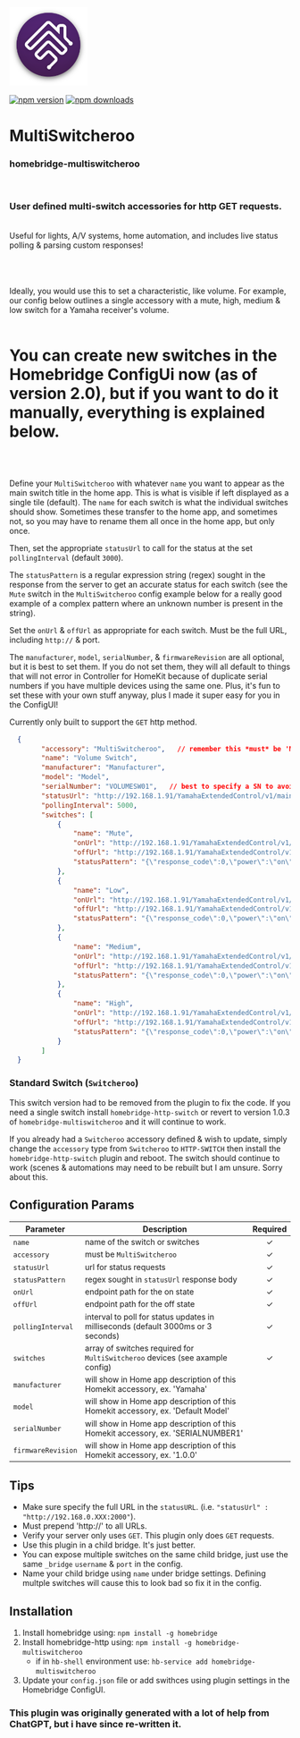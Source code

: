 <p align="left">
  <a href="https://homebridge.io"><img src="https://raw.githubusercontent.com/homebridge/branding/master/logos/homebridge-color-round-stylized.png" height="140"></a>
</p>

[![npm version](https://badgen.net/npm/v/homebridge-multiswitcheroo)](https://www.npmjs.com/package/homebridge-multiswitcheroo)
[![npm downloads](https://badgen.net/npm/dt/homebridge-multiswitcheroo)](https://www.npmjs.com/package/homebridge-multiswitcheroo)

# **MultiSwitcheroo**

### homebridge-multiswitcheroo
</br>

### User defined multi-switch accessories for http GET requests.

</br>
Useful for lights, A/V systems, home automation, and includes live status polling & parsing custom responses!
</br>
</br>
</br>
</br>

Ideally, you would use this to set a characteristic, like volume. For example, our config below outlines a single accessory with a mute, high, medium & low switch for a Yamaha receiver's volume.
</br>
</br>

# You can create new switches in the Homebridge ConfigUi now (as of version 2.0), but if you want to do it manually, everything is explained below.

</br>
</br>

Define your `MultiSwitcheroo` with whatever `name` you want to appear as the main switch title in the home app. This is what is visible if left displayed as a single tile (default). The `name` for each switch is what the individual switches should show. Sometimes these transfer to the home app, and sometimes not, so you may have to rename them all once in the home app, but only once. 

Then, set the appropriate `statusUrl` to call for the status at the set `pollingInterval` (default `3000`).

The `statusPattern` is a regular expression string (regex) sought in the response from the server to get an accurate status for each switch (see the `Mute` switch in the `MultiSwitcheroo` config example below for a really good example of a complex pattern where an unknown number is present in the string).

Set the `onUrl` & `offUrl` as appropriate for each switch. Must be the full URL, including `http://` & port.

The `manufacturer`, `model`, `serialNumber`, & `firmwareRevision` are all optional, but it is best to set them. If you do not set them, they will all default to things that will not error in Controller for HomeKit because of duplicate serial numbers if you have multiple devices using the same one. Plus, it's fun to set these with your own stuff anyway, plus I made it super easy for you in the ConfigUI!

Currently only built to support the `GET` http method. 

```json
  {
        "accessory": "MultiSwitcheroo",   // remember this *must* be 'MultiSwitcheroo' for multi
        "name": "Volume Switch",
        "manufacturer": "Manufacturer",
        "model": "Model",
        "serialNumber": "VOLUMESW01",   // best to specify a SN to avoid conflicts
        "statusUrl": "http://192.168.1.91/YamahaExtendedControl/v1/main/getStatus",
        "pollingInterval": 5000,
        "switches": [
            {
                "name": "Mute",
                "onUrl": "http://192.168.1.91/YamahaExtendedControl/v1/main/setMute?enable=true",
                "offUrl": "http://192.168.1.91/YamahaExtendedControl/v1/main/setMute?enable=false",
                "statusPattern": "{\"response_code\":0,\"power\":\"on\",\"sleep\":0,\"volume\":[0-9]+,\"mute\":true"
            },
            {
                "name": "Low",
                "onUrl": "http://192.168.1.91/YamahaExtendedControl/v1/main/setVolume?volume=51",
                "offUrl": "http://192.168.1.91/YamahaExtendedControl/v1/system/getFuncStatus",
                "statusPattern": "{\"response_code\":0,\"power\":\"on\",\"sleep\":0,\"volume\":51,\"mute\":false"
            },
            {
                "name": "Medium",
                "onUrl": "http://192.168.1.91/YamahaExtendedControl/v1/main/setVolume?volume=81",
                "offUrl": "http://192.168.1.91/YamahaExtendedControl/v1/system/getFuncStatus",
                "statusPattern": "{\"response_code\":0,\"power\":\"on\",\"sleep\":0,\"volume\":81,\"mute\":false"
            },
            {
                "name": "High",
                "onUrl": "http://192.168.1.91/YamahaExtendedControl/v1/main/setVolume?volume=111",
                "offUrl": "http://192.168.1.91/YamahaExtendedControl/v1/system/getFuncStatus",
                "statusPattern": "{\"response_code\":0,\"power\":\"on\",\"sleep\":0,\"volume\":111,\"mute\":false"
            }
        ]
  }
```



### Standard Switch (`Switcheroo`)
This switch version had to be removed from the plugin to fix the code. If you need a single switch install `homebridge-http-switch` or revert to version 1.0.3 of `homebridge-multiswitcheroo` and it will continue  to work.

If you already had a `Switcheroo` accessory defined & wish to update, simply change the `accessory` type from `Switcheroo` to `HTTP-SWITCH` then install the `homebridge-http-switch` plugin and reboot. The switch should continue to work (scenes & automations may need to be rebuilt but I am unsure. Sorry about this.



## Configuration Params

|        Parameter       |                                     Description                                     | Required |
| -----------------------| ----------------------------------------------------------------------------------- |:--------:|
| `name`                 | name of the switch or switches                                                      |     ✓    |
| `accessory`            | must be `MultiSwitcheroo`                                                           |     ✓    |
| `statusUrl`            | url for status requests                                                             |     ✓    |
| `statusPattern`        | regex sought in `statusUrl` response body                                           |     ✓    |
| `onUrl`                | endpoint path for the on state                                                      |     ✓    |
| `offUrl`               | endpoint path for the off state                                                     |     ✓    |
| `pollingInterval`      | interval to poll for status updates in milliseconds (default 3000ms or 3 seconds)   |     ✓    |
| `switches`             | array of switches required for `MultiSwitcheroo` devices (see axample config)       |     ✓    |
| `manufacturer`         | will show in Home app description of this Homekit accessory, ex. 'Yamaha'           |          |
| `model`                | will show in Home app description of this Homekit accessory, ex. 'Default Model'    |          |
| `serialNumber`         | will show in Home app description of this Homekit accessory, ex. 'SERIALNUMBER1'    |          |
| `firmwareRevision`     | will show in Home app description of this Homekit accessory, ex. '1.0.0'            |          |


## Tips

  - Make sure specify the full URL in the `statusURL`. (i.e. `"statusUrl" : "http://192.168.0.XXX:2000"`).
  - Must prepend 'http://' to all URLs.
  - Verify your server only uses `GET`. This plugin only does `GET` requests.
  - Use this plugin in a child bridge. It's just better.
  - You can expose multiple switches on the same child bridge, just use the same `_bridge` `username` & `port` in the config.
  - Name your child bridge using `name` under bridge settings. Defining multple switches will cause this to look bad so fix it in the config.

## Installation

1. Install homebridge using: `npm install -g homebridge`
2. Install homebridge-http using: `npm install -g homebridge-multiswitcheroo`
    *  if in `hb-shell` environment use: `hb-service add homebridge-multiswitcheroo`
4. Update your `config.json` file or add swithces using plugin settings in the Homebridge ConfigUI.


### This plugin was originally generated with a lot of help from ChatGPT, but i have since re-written it.

